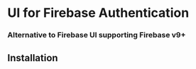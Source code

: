 # UI for Firebase Authentication

### Alternative to Firebase UI supporting Firebase v9+ 


## Installation

